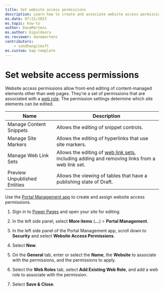 ```yaml
---
title: Set website access permissions
description: Learn how to create and associate website access permissions to elements in sites you create with Microsoft Power Pages.
ms.date: 07/21/2023
ms.topic: how-to
author: DanaMartens
ms.author: bipuldeora
ms.reviewer: danamartens
contributors:
    - sandhangitmsft
ms.custom: bap-template
---
```


# Set website access permissions

Website access permissions allow front-end editing of content-managed elements other than web pages. They're a set of permissions that are associated with a [web role](create-web-roles.md). The permission settings determine which site elements can be edited.

| Name | Description |
| --- | --- |
| Manage Content Snippets | Allows the editing of snippet controls. |
| Manage Site Markers | Allows the editing of hyperlinks that use site markers. |
| Manage Web Link Sets | Allows the editing of [web link sets](/power-apps/maker/portals/configure/manage-web-links), including adding and removing links from a web link set. |
| Preview Unpublished Entities | Allows the viewing of tables that have a publishing state of Draft. |

Use the [Portal Management app](../configure/portal-management-app.md) to create and assign website access permissions.

1. Sign in to [Power Pages](https://make.powerpages.microsoft.com) and open your site for editing.

1. In the left side panel, select **More items** (**&hellip;**) > **Portal Management**.

1. In the left side panel of the Portal Management app, scroll down to **Security** and select **Website Access Permissions**.

1. Select **New**.

1. On the **General** tab, enter or select the **Name**, the **Website** to associate with the permissions, and the permissions to apply.

1. Select the **Web Roles** tab, select **Add Existing Web Role**, and add a web role to associate with the permission.

1. Select **Save & Close**.
